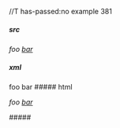 //T has-passed:no
example 381
##### src
*foo [bar](/url)*
##### xml
<?xml version="1.0" encoding="UTF-8"?>
<!DOCTYPE document SYSTEM "CommonMark.dtd">
<document xmlns="http://commonmark.org/xml/1.0">
  <paragraph>
    <emph>
      <text>foo </text>
      <link destination="/url" title="">
        <text>bar</text>
      </link>
    </emph>
  </paragraph>
</document>
##### html
<p><em>foo <a href="/url">bar</a></em></p>
#####
